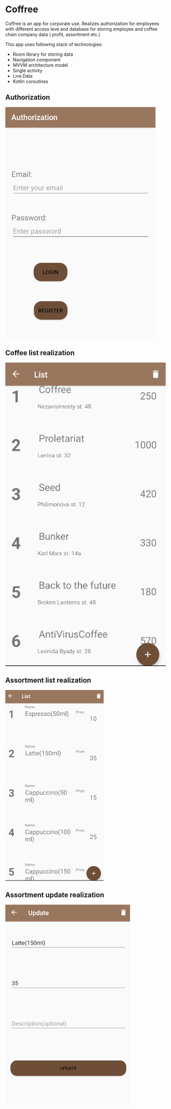 # Coffree
Coffree is an app for corporate use.
Realizes authorization for employees with different access leve and database for storing employee and coffee chain company data ( profit, assortment etc.)

This app uses following stack of technologies:
* Room library for storing data
* Navigation component
* MVVM architecture model
* Single activity
* Live Data
* Kotlin coroutines

## Authorization

![List of plants](screenshots/authorization_scrn.png "Authorization screen")

## Coffee list realization

![List of plants](screenshots/coffee_list_scrn.png "Coffee list")

## Assortment list realization

![List of plants](screenshots/assortment_scrn.png "Assortment list")


## Assortment update realization

![List of plants](screenshots/update_assortment_scrn.png "Update assortment")
